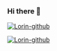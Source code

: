 ### Hi there 👋

[![Lorin-github](https://github-readme-stats.vercel.app/api?username=Yan9Gan)](https://github.com/anuraghazra/github-readme-stats)

[![Lorin-github](https://github-profile-trophy.vercel.app/?username=Yan9Gan)](https://github.com/ryo-ma/github-profile-trophy)
